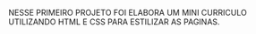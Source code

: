 NESSE PRIMEIRO PROJETO FOI ELABORA UM MINI CURRICULO UTILIZANDO HTML E CSS PARA ESTILIZAR AS PAGINAS. 
